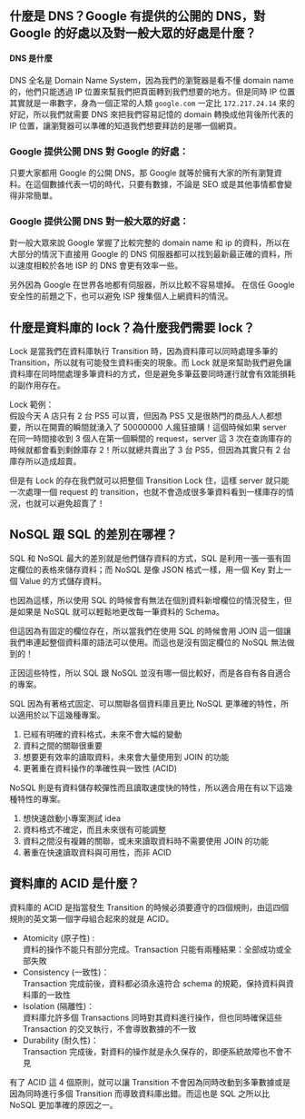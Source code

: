 ## 什麼是 DNS？Google 有提供的公開的 DNS，對 Google 的好處以及對一般大眾的好處是什麼？

#### DNS 是什麼
DNS 全名是 Domain Name System，因為我們的瀏覽器是看不懂 domain name 的，他們只能透過 IP 位置來幫我們把頁面轉到我們想要的地方。但是同時 IP 位置其實就是一串數字，身為一個正常的人類 `google.com` 一定比 `172.217.24.14` 來的好記，所以我們就需要 DNS 來把我們容易記憶的 domain 轉換成他背後所代表的 IP 位置，讓瀏覽器可以準確的知道我們想要拜訪的是哪一個網頁。

### Google 提供公開 DNS 對 Google 的好處：
只要大家都用 Google 的公開 DNS，那 Google 就等於擁有大家的所有瀏覽資料。在這個數據代表一切的時代，只要有數據，不論是 SEO 或是其他事情都會變得非常簡單。

### Google 提供公開 DNS 對一般大眾的好處：
對一般大眾來說 Google 掌握了比較完整的 domain name 和 ip 的資料，所以在大部分的情況下直接用 Google 的 DNS 伺服器都可以找到最新最正確的資料，所以速度相較於各地 ISP 的 DNS 會更有效率一些。  
  
另外因為 Google 在世界各地都有伺服器，所以比較不容易壞掉。 在信任 Google 安全性的前題之下，也可以避免 ISP 搜集個人上網資料的情況。

## 什麼是資料庫的 lock？為什麼我們需要 lock？

Lock 是當我們在資料庫執行 Transition 時，因為資料庫可以同時處理多筆的 Transition，所以就有可能發生資料衝突的現象。而 Lock 就是來幫助我們避免讓資料庫在同時間處理多筆資料的方式，但是避免多筆茲要同時運行就會有效能損耗的副作用存在。

Lock 範例：  
假設今天 A 店只有 2 台 PS5 可以賣，但因為 PS5 又是很熱門的商品人人都想要，所以在開賣的瞬間就湧入了 50000000 人瘋狂搶購！這個時候如果 server 在同一時間接收到 3 個人在第一個瞬間的 request，server 這 3 次在查詢庫存的時候就都會看到剩餘庫存 2！所以就總共賣出了 3 台 PS5，但因為其實只有 2 台庫存所以造成超賣。

但是有 Lock 的存在我們就可以把整個 Transition Lock 住，這樣 server 就只能一次處理一個 request 的 transition，也就不會造成很多筆資料看到一樣庫存的情況，也就可以避免超賣了！

## NoSQL 跟 SQL 的差別在哪裡？
SQL 和 NoSQL 最大的差別就是他們儲存資料的方式，SQL 是利用一張一張有固定欄位的表格來儲存資料；而 NoSQL 是像 JSON 格式一樣，用一個 Key 對上一個 Value 的方式儲存資料。

也因為這樣，所以使用 SQL 的時候會有無法在個別資料新增欄位的情況發生，但是如果是 NoSQL 就可以輕鬆地更改每一筆資料的 Schema。

但這因為有固定的欄位存在，所以當我們在使用 SQL 的時候會用 JOIN 這一個讓我們串連起整個資料庫的語法可以使用。而這也是沒有固定欄位的 NoSQL 無法做到的！

正因這些特性，所以 SQL 跟 NoSQL 並沒有哪一個比較好，而是各自有各自適合的專案。  

SQL 因為有著格式固定、可以關聯各個資料庫且更比 NoSQL 更準確的特性，所以適用於以下這幾種專案。
1. 已經有明確的資料格式，未來不會大幅的變動
2. 資料之間的關聯很重要
3. 想要更有效率的讀取資料，未來會大量使用到 JOIN 的功能
4. 更著重在資料操作的準確性與一致性 (ACID)  

NoSQL 則是有資料儲存較彈性而且讀取速度快的特性，所以適合用在有以下這幾種特性的專案。

1. 想快速啟動小專案測試 idea
2. 資料格式不確定，而且未來很有可能調整
3. 資料之間沒有複雜的關聯，或未來讀取資料時不需要使用 JOIN 的功能
4. 著重在快速讀取資料與可用性，而非 ACID 



## 資料庫的 ACID 是什麼？
資料庫的 ACID 是指當發生 Transition 的時候必須要遵守的四個規則，由這四個規則的英文第一個字母組合起來的就是 ACID。
- Atomicity (原子性) :   
  資料的操作不能只有部分完成。Transaction 只能有兩種結果：全部成功或全部失敗
- Consistency (一致性)：  
Transaction 完成前後，資料都必須永遠符合 schema 的規範，保持資料與資料庫的一致性
- Isolation (隔離性)：  
資料庫允許多個 Transactions 同時對其資料進行操作，但也同時確保這些 Transaction 的交叉執行，不會導致數據的不一致
- Durability (耐久性)：  
Transaction 完成後，對資料的操作就是永久保存的，即便系統故障也不會不見  
  
有了 ACID 這 4 個原則，就可以讓 Transition 不會因為同時改動到多筆數據或是因為同時進行多個 Transition 而導致資料庫出錯。而這也是 SQL 之所以比 NoSQL 更加準確的原因之一。